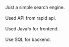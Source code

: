 Just a simple search engine.<br></br>
Used API from rapid api.<br></br>
Used Javafx for frontend.<br></br>
Use SQL for backend.
